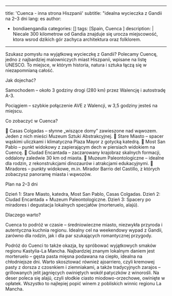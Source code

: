 ---
title: 'Cuenca - inna strona Hiszpanii'
subtitle: "idealna wycieczka z Gandii na 2–3 dni
lang: es 
author:
  - bondiaengandia 
categories: []
tags: [Spain, Cuenca ]
description: |
  Niecale 300 kilometrow od Gandia znajduje się urocza miejscowość, ktora wsrod dzikich gór zachyca architektura oraz folklorem. 
  ---


Szukasz pomysłu na wyjątkową wycieczkę z Gandii? Polecamy Cuencę, jedno z najbardziej malowniczych miast Hiszpanii, wpisane na listę UNESCO. To miejsce, w którym historia, natura i sztuka łączą się w niezapomnianą całość.

Jak dojechać?

Samochodem – około 3 godziny drogi (280 km) przez Walencję i autostradę A-3.

Pociągiem – szybkie połączenie AVE z Walencji, w 3,5 godziny jesteś na miejscu.

Co zobaczyć w Cuenca?

🌉 Casas Colgadas – słynne „wiszące domy” zawieszone nad wąwozem. Jeden z nich mieści Muzeum Sztuki Abstrakcyjnej.
🏰 Stare Miasto – spacer wąskimi uliczkami i klimatyczna Plaza Mayor z gotycką katedrą.
🌁 Most San Pablo – punkt widokowy z zapierającym dech w piersiach widokiem na Cuencę.
🌳 Ciudad Encantada – zaczarowany krajobraz skalnych formacji, oddalony zaledwie 30 km od miasta.
🦖 Muzeum Paleontologiczne – idealne dla rodzin, z rekonstrukcjami dinozaurów i atrakcjami edukacyjnymi.
🌄 Miradores – punkty widokowe, m.in. Mirador Barrio del Castillo, z których zobaczysz panoramę miasta i wąwozów.

Plan na 2–3 dni

Dzień 1: Stare Miasto, katedra, Most San Pablo, Casas Colgadas.
Dzień 2: Ciudad Encantada + Muzeum Paleontologiczne.
Dzień 3: Spacery po miradores i degustacja lokalnych specjałów (morteruelo, alajú).

Dlaczego warto?

Cuenca to podróż w czasie – średniowieczne miasto, niezwykła przyroda i autentyczna kuchnia regionu. Idealny cel na weekendowy wypad z Gandii, zarówno dla rodzin, jak i dla par szukających romantycznej przygody.

Podróż do Cuenci to także okazja, by spróbować wyjątkowych smaków regionu Kastylia-La Mancha. Najbardziej znanym lokalnym daniem jest morteruelo – gęsta pasta mięsna podawana na ciepło, idealna na chłodniejsze dni. Warto skosztować również ajoarriero, czyli kremowej pasty z dorsza z czosnkiem i ziemniakami, a także tradycyjnych zarajos – grillowanych jelit jagnięcych owiniętych wokół patyczków z winorośli. Na deser poleca się alajú, czyli słodkie ciasto miodowo-orzechowe, owinięte w opłatek. Wszystko to najlepiej popić winem z pobliskich winnic regionu La Mancha.

